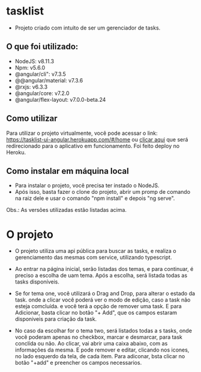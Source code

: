 # tasklist

- Projeto criado com intuito de ser um gerenciador de tasks.

## O que foi utilizado:
- NodeJS: v8.11.3
- Npm: v5.6.0
- @angular/cli": v7.3.5
- @@angular/material: v7.3.6
- @rxjs: v6.3.3
- @angular/core: v7.2.0
- @angular/flex-layout: v7.0.0-beta.24

## Como utilizar
Para utilizar o projeto virtualmente, você pode acessar o link: https://tasklist-ui-angular.herokuapp.com/#/home ou [clicar aqui](https://tasklist-ui-angular.herokuapp.com/#/home) que será redirecionado para o aplicativo em funcionamento. Foi feito deploy no Heroku.

## Como instalar em máquina local
- Para instalar o projeto, você precisa ter instado o NodeJS.
- Após isso, basta fazer o clone do projeto, abrir um promp de comando na raiz dele e usar o comando "npm install" e depois "ng serve".

Obs.: As versões utilizadas estão listadas acima.

# O projeto
- O projeto utiliza uma api pública para buscar as tasks, e realiza o gerenciamento das mesmas com service, utilizando typescript.

- Ao entrar na página inicial, serão listadas dos temas, e para continuar, é preciso a escolha de uam tema. Após a escolha, será listada todas as tasks disponíveis.

- Se for tema one, você utilizará o Drag and Drop, para alterar o estado da  task. onde a clicar você poderá ver o modo de edição, caso a task não esteja comcluída. e você terá a opção de  remover uma task. E para Adicionar, basta  clicar no botão "+ Add", que os campos estaram disponiveis para criação da task.

- No caso da escolhar for o tema two, será listados todas a s tasks, onde você poderam apenas no checkbox, marcar e desmarcar, para  task conclída ou não. Ao clicar, vai abrir uma caixa abaixo, com as informações da mesma. E pode remover e editar, clicando nos icones, no lado esquerdo da tela, de  cada item. Para adiconar, bsta clicar no botão "+add" e preencher os campos necessarios.
